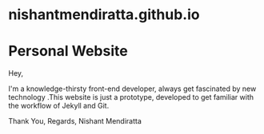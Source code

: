 nishantmendiratta.github.io
===========================

Personal Website
=================

Hey,

I'm a knowledge-thirsty front-end developer, always get fascinated by new technology .This website is just a prototype, developed to get familiar with the workflow of Jekyll and Git.


Thank You,
Regards,
Nishant Mendiratta
